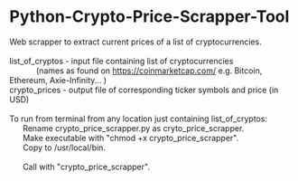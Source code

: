 # Python-Crypto-Price-Scrapper-Tool
Web scrapper to extract current prices of a list of cryptocurrencies.<br>
<br>
list_of_cryptos - input file containing list of cryptocurrencies<br> 
&nbsp;&nbsp;&nbsp;&nbsp;&nbsp;&nbsp;&nbsp;&nbsp;&nbsp;&nbsp;&nbsp;&nbsp;(names as found on https://coinmarketcap.com/ e.g. Bitcoin, Ethereum, Axie-Infinity... )<br>
crypto_prices - output file of corresponding ticker symbols and price (in USD)<br>
<br>
To run from terminal from any location just containing list_of_cryptos:<br>
&nbsp;&nbsp;&nbsp;&nbsp;&nbsp;&nbsp;Rename crypto_price_scrapper.py as cryto_price_scrapper.<br>
&nbsp;&nbsp;&nbsp;&nbsp;&nbsp;&nbsp;Make executable with "chmod +x crypto_price_scrapper".<br>
&nbsp;&nbsp;&nbsp;&nbsp;&nbsp;&nbsp;Copy to /usr/local/bin.<br>
<br>
&nbsp;&nbsp;&nbsp;&nbsp;&nbsp;&nbsp;Call with "crypto_price_scrapper".<br>

